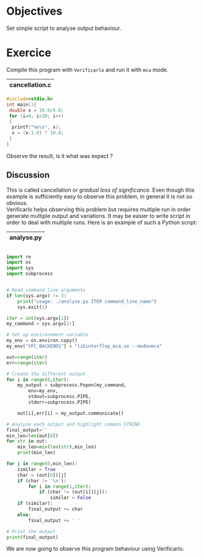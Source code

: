 # Objectives
Set simple script to analyse output behaviour.

# Exercice 
Compile this program with `Verificarlo` and run it with `mca` mode.

| cancellation.c |
| -------- |
```C
#include<stdio.h>
int main(){
 double x = 10.0/9.0;
 for (i=0; i<30; i++)
 { 
  printf("%e\n", x);
  x = (x-1.0) * 10.0;
 }
}
```
Observe the result, is it what was expect ?

## Discussion
This is called cancellation or *gradual loss of significance*.
Even though this example is sufficiently easy to observe this problem, in general it is not so obvious.  
Verificarlo helps observing this problem but requires multiple run in order generate multiple output and variations.
It may be easier to write script in order to deal with multiple runs.
Here is an example of such a Python script:

|analyse.py |
| -------- |
```Python

import re
import os
import sys
import subprocess


# Read command line arguments
if len(sys.argv) != 3:
    print("usage: ./analyse.py ITER command_line_name")
    sys.exit(1)

iter = int(sys.argv[1])
my_command = sys.argv[2:]

# Set up environement variable
my_env = os.environ.copy()
my_env["VFC_BACKENDS"] = "libinterflop_mca.so --mode=mca"

out=range(iter)
err=range(iter)

# Create the different output
for i in range(0,iter):
    my_output = subprocess.Popen(my_command,
        env=my_env,
        stdout=subprocess.PIPE,
        stderr=subprocess.PIPE)

    out[i],err[i] = my_output.communicate()

# Analyse each output and highlight common STRING
final_output=''
min_len=len(out[0])
for str in out:
    min_len=min(len(str),min_len)
    print(min_len)

for j in range(0,min_len):
    similar = True
    char = (out[0])[j]
    if (char != '\n'):
        for i in range(1,iter):
            if (char != (out[i])[j]):
                similar = False
    if (similar):
        final_output += char
    else:
        final_output += ' '

# Print the output
print(final_output)
```
We are now going to observe this program behaviour using Verificarlo.

